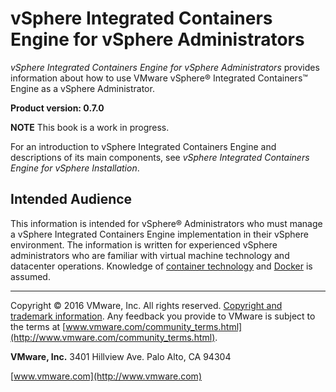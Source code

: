 # vSphere Integrated Containers Engine for vSphere Administrators

*vSphere Integrated Containers Engine for vSphere Administrators* provides information about how to use VMware vSphere&reg; Integrated Containers&trade; Engine as a vSphere Administrator.

**Product version: 0.7.0**

**NOTE**  This book is a work in progress.

For an introduction to vSphere Integrated Containers Engine and descriptions of its main components, see *vSphere Integrated Containers Engine for vSphere Installation*.

## Intended Audience

This information is intended for vSphere&reg; Administrators who must manage a vSphere Integrated Containers Engine implementation in their vSphere environment. The information is written for experienced vSphere  administrators who are familiar with virtual machine technology and datacenter operations. Knowledge of [container technology](https://en.wikipedia.org/wiki/Operating-system-level_virtualization) and [Docker](https://docs.docker.com/) is assumed.

----------

Copyright &copy; 2016 VMware, Inc. All rights reserved. [Copyright and trademark information](http://pubs.vmware.com/copyright-trademark.html). Any feedback you provide to VMware is subject to the terms at [www.vmware.com/community_terms.html](http://www.vmware.com/community_terms.html).

**VMware, Inc.**
3401 Hillview Ave.
Palo Alto, CA 94304

[www.vmware.com](http://www.vmware.com)
